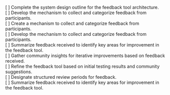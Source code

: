 [ ] Complete the system design outline for the feedback tool architecture.  
[ ] Develop the mechanism to collect and categorize feedback from participants.  
[ ] Create a mechanism to collect and categorize feedback from participants.  
[ ] Develop the mechanism to collect and categorize feedback from participants.  
[ ] Summarize feedback received to identify key areas for improvement in the feedback tool.  
[ ] Gather community insights for iterative improvements based on feedback received.  
[ ] Refine the feedback tool based on initial testing results and community suggestions.  
[ ] Designate structured review periods for feedback.  
[ ] Summarize feedback received to identify key areas for improvement in the feedback tool.